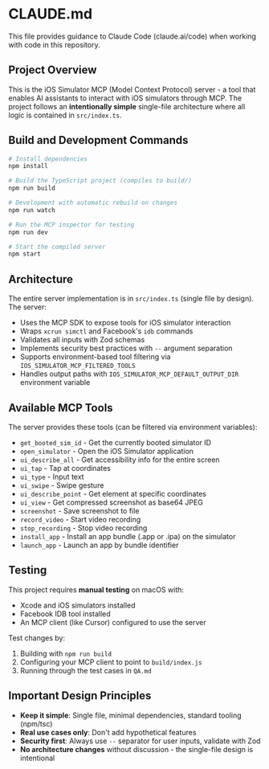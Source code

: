 # CLAUDE.md

This file provides guidance to Claude Code (claude.ai/code) when working with code in this repository.

## Project Overview

This is the iOS Simulator MCP (Model Context Protocol) server - a tool that enables AI assistants to interact with iOS simulators through MCP. The project follows an **intentionally simple** single-file architecture where all logic is contained in `src/index.ts`.

## Build and Development Commands

```bash
# Install dependencies
npm install

# Build the TypeScript project (compiles to build/)
npm run build

# Development with automatic rebuild on changes
npm run watch

# Run the MCP inspector for testing
npm run dev

# Start the compiled server
npm start
```

## Architecture

The entire server implementation is in `src/index.ts` (single file by design). The server:
- Uses the MCP SDK to expose tools for iOS simulator interaction
- Wraps `xcrun simctl` and Facebook's `idb` commands
- Validates all inputs with Zod schemas
- Implements security best practices with `--` argument separation
- Supports environment-based tool filtering via `IOS_SIMULATOR_MCP_FILTERED_TOOLS`
- Handles output paths with `IOS_SIMULATOR_MCP_DEFAULT_OUTPUT_DIR` environment variable

## Available MCP Tools

The server provides these tools (can be filtered via environment variables):
- `get_booted_sim_id` - Get the currently booted simulator ID
- `open_simulator` - Open the iOS Simulator application
- `ui_describe_all` - Get accessibility info for the entire screen
- `ui_tap` - Tap at coordinates
- `ui_type` - Input text
- `ui_swipe` - Swipe gesture
- `ui_describe_point` - Get element at specific coordinates
- `ui_view` - Get compressed screenshot as base64 JPEG
- `screenshot` - Save screenshot to file
- `record_video` - Start video recording
- `stop_recording` - Stop video recording
- `install_app` - Install an app bundle (.app or .ipa) on the simulator
- `launch_app` - Launch an app by bundle identifier

## Testing

This project requires **manual testing** on macOS with:
- Xcode and iOS simulators installed
- Facebook IDB tool installed
- An MCP client (like Cursor) configured to use the server

Test changes by:
1. Building with `npm run build`
2. Configuring your MCP client to point to `build/index.js`
3. Running through the test cases in `QA.md`

## Important Design Principles

- **Keep it simple**: Single file, minimal dependencies, standard tooling (npm/tsc)
- **Real use cases only**: Don't add hypothetical features
- **Security first**: Always use `--` separator for user inputs, validate with Zod
- **No architecture changes** without discussion - the single-file design is intentional